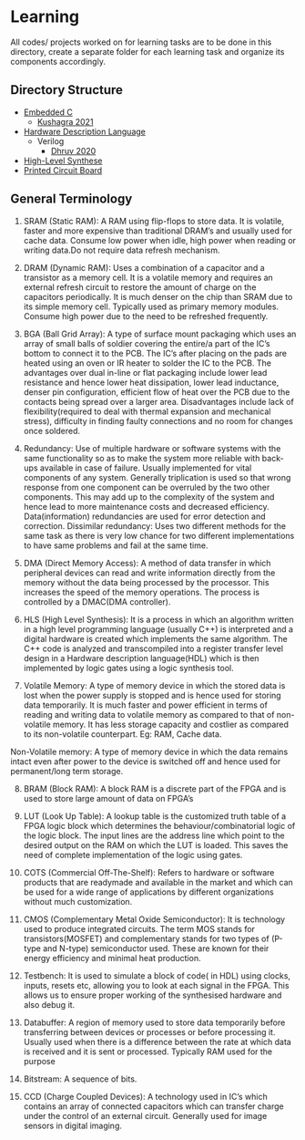 # Learning
All codes/ projects worked on for learning tasks are to be done in this directory, create a separate folder for each learning task and organize its components accordingly.

## Directory Structure

- [Embedded C](Embedded%20C) 
  - [Kushagra 2021](Embedded%20C/2021_Kushagra)
- [Hardware Description Language](HDL)
  - Verilog
    - [Dhruv 2020](HDL/Verilog/2020_Dhruv)
- [High-Level Synthese](HLS)
- [Printed Circuit Board](PCB)

## General Terminology
<!--Primary contributor Durgaprasad-->
1. SRAM (Static RAM): A RAM using flip-flops to store data. It 
    is volatile, faster and more expensive than traditional DRAM’s and usually
    used for cache data. Consume low power when idle, high power when reading
    or writing data.Do not require data refresh mechanism.

2. DRAM (Dynamic RAM): Uses a combination of a capacitor
   and a transistor as a memory cell. It is a volatile memory and requires an 
   external refresh circuit to restore the amount of charge on the capacitors 
   periodically. It is much denser on the chip than SRAM due to its simple memory
   cell. Typically used as primary memory modules. Consume high power due to
   the need to be refreshed frequently.

3. BGA (Ball Grid Array): A type of surface mount packaging which uses an array of small balls of soldier covering the entire/a part of  the IC’s bottom to connect it to the PCB. The IC’s after placing on the pads are heated using an oven or IR heater to solder the IC to the PCB. The advantages over dual in-line or flat packaging include lower lead resistance and hence lower heat dissipation, lower lead inductance, denser pin configuration, efficient flow of heat over the PCB due to the contacts being spread over a larger area. Disadvantages include lack of flexibility(required to deal with thermal expansion and mechanical stress), difficulty in finding faulty connections and no room for changes once soldered.

4. Redundancy: Use of multiple hardware or software systems with the same functionality so as to make the system more reliable with back-ups available in case of failure. Usually implemented for vital components of any system. Generally triplication is used so that wrong response from one component can be overruled by the two other components. This may add up to the complexity of the system and hence lead to more maintenance costs and decreased efficiency. Data(information) redundancies are used for error detection and correction. 
Dissimilar redundancy: Uses two different methods for the same task as there is very low chance for two different implementations to have same problems and fail at the same time. 

5. DMA (Direct Memory Access): A method of data transfer in which peripheral devices can read and write information directly from the memory without the data being processed by the processor. This increases the speed of the memory operations. The process is controlled by a DMAC(DMA controller).
 
6. HLS (High Level Synthesis): It is a process in which an algorithm written in a high level programming language (usually C++) is interpreted and a digital hardware is created which implements the same algorithm. The C++ code is analyzed and transcompiled into a register transfer level design in a Hardware description language(HDL)  which is then implemented by logic gates using a logic synthesis tool.
   
7. Volatile Memory: A type of memory device in which the stored data is lost when the power supply is stopped and is hence used for storing data temporarily. It is much faster and power efficient in terms of reading and writing data to volatile memory as compared to that of non- volatile memory. It has less storage capacity and costlier as compared to its non-volatile counterpart. Eg: RAM, Cache data.

 Non-Volatile memory: A type of memory device in which the data remains 
 intact even after power to the device is switched off and hence used for
 permanent/long term storage. 

8. BRAM (Block RAM): A block RAM is a discrete part of the FPGA and is used to store large amount of data on FPGA’s  

9. LUT (Look Up Table): A lookup table is the customized truth table of a FPGA logic block which determines the behaviour/combinatorial logic of the logic block. The input lines are the address line which point to the desired output on the RAM on which the LUT is loaded. This saves the need of complete implementation of the logic using gates.

10. COTS (Commercial Off-The-Shelf): Refers to hardware or software   
products that are readymade and available in the market and which can be
used for a wide range of applications by different organizations without
much customization. 
          
11. CMOS (Complementary Metal Oxide Semiconductor): It is technology used 
to produce integrated circuits. The term MOS stands for transistors(MOSFET) and complementary stands for two types of (P-type and N-type) semiconductor used. These are known for their energy efficiency and minimal heat production.

12. Testbench: It is used to simulate a block of code( in HDL) using clocks, inputs, resets etc, allowing you to  look at each signal in the FPGA. This allows us to ensure proper working of the synthesised hardware and also debug it.

13. Databuffer: A region of memory used to store data temporarily before  transferring between devices or processes or before processing it. Usually used when there is a difference between the rate at which data is received and it is sent or processed. Typically RAM used for the purpose  

14. Bitstream: A sequence of bits.

15. CCD (Charge Coupled Devices): A technology used in IC’s which contains an array of connected capacitors which can transfer charge under the control of an external circuit. Generally used for image sensors in digital imaging. 

